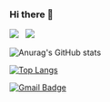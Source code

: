 ### Hi there 👋


<img src="https://img.shields.io/badge/JavaScript-F7DF1E?style=flat-square&logo=JavaScript&logoColor=white" /> &nbsp; <img src="https://img.shields.io/badge/Java-007396?style=flat-square&logo=Java&logoColor=white" />


![Anurag's GitHub stats](https://github-readme-stats.vercel.app/api?username=gwonkim&show_icons=true)

[![Top Langs](https://github-readme-stats.vercel.app/api/top-langs/?username=gwonkim&layout=compact)](https://github.com/anuraghazra/github-readme-stats)


[![Gmail Badge](https://img.shields.io/badge/Gmail-d14836?style=flat-square&logo=Gmail&logoColor=white&link=mailto:wo41896804@gmail.com)](mailto:wo41896804@gmail.com)

<!--
**gwonkim/gwonkim** is a ✨ _special_ ✨ repository because its `README.md` (this file) appears on your GitHub profile.

Here are some ideas to get you started:

- 🔭 I’m currently working on ...
- 🌱 I’m currently learning ...
- 👯 I’m looking to collaborate on ...
- 🤔 I’m looking for help with ...
- 💬 Ask me about ...
- 📫 How to reach me: ...
- 😄 Pronouns: ...
- ⚡ Fun fact: ...
-->
